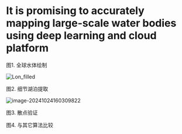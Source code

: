 # It is promising to accurately mapping large-scale water bodies using deep learning and cloud platform



图1. 全球水体绘制

![Lon_filled](D:\Onedrive\Acdemic\GEE_CNN\fig1024\Lon_filled.svg)

图2. 细节湖泊提取

![image-20241024160309822](C:\Users\DELL\AppData\Roaming\Typora\typora-user-images\image-20241024160309822.png)

图3. 散点验证

图4. 与其它算法比较